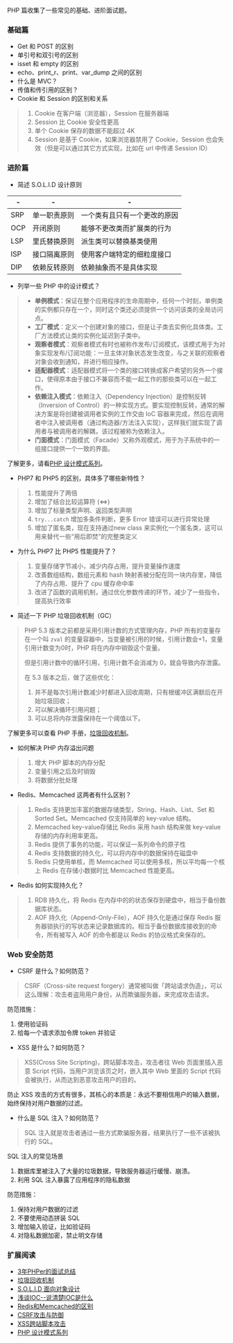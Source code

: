 PHP 篇收集了一些常见的基础、进阶面试题。

### 基础篇

- Get 和 POST 的区别
- 单引号和双引号的区别
- isset 和 empty 的区别
- echo、print_r、print、var_dump 之间的区别
- 什么是 MVC？
- 传值和传引用的区别？
- Cookie 和 Session 的区别和关系

> 1. Cookie 在客户端（浏览器），Session 在服务器端
> 2. Session 比 Cookie 安全性更高
> 3. 单个 Cookie 保存的数据不能超过 4K
> 4. Session 是基于 Cookie，如果浏览器禁用了 Cookie，Session 也会失效（但是可以通过其它方式实现，比如在 url 中传递 Session ID）

### 进阶篇

- 简述 S.O.L.I.D 设计原则

\- | - | -
--- | --- | ---
SRP	| 单一职责原则	| 一个类有且只有一个更改的原因
OCP	| 开闭原则	| 能够不更改类而扩展类的行为
LSP	| 里氏替换原则	| 派生类可以替换基类使用
ISP	| 接口隔离原则	| 使用客户端特定的细粒度接口
DIP	| 依赖反转原则	| 依赖抽象而不是具体实现

- 列举一些 PHP 中的设计模式？

> - **单例模式**：保证在整个应用程序的生命周期中，任何一个时刻，单例类的实例都只存在一个，同时这个类还必须提供一个访问该类的全局访问点。
> - **工厂模式**：定义一个创建对象的接口，但是让子类去实例化具体类。工厂方法模式让类的实例化延迟到子类中。
> - **观察者模式**：观察者模式有时也被称作发布/订阅模式，该模式用于为对象实现发布/订阅功能：一旦主体对象状态发生改变，与之关联的观察者对象会收到通知，并进行相应操作。
> - **适配器模式**：适配器模式将一个类的接口转换成客户希望的另外一个接口，使得原本由于接口不兼容而不能一起工作的那些类可以在一起工作。
> - **依赖注入模式**：依赖注入（Dependency Injection）是控制反转（Inversion of Control）的一种实现方式。要实现控制反转，通常的解决方案是将创建被调用者实例的工作交由 IoC 容器来完成，然后在调用者中注入被调用者（通过构造器/方法注入实现），这样我们就实现了调用者与被调用者的解耦，该过程被称为依赖注入。
> - **门面模式**：门面模式（Facade）又称外观模式，用于为子系统中的一组接口提供一个一致的界面。 

了解更多，请看[PHP 设计模式系列](http://laravelacademy.org/post/2465.html)。

- PHP7 和 PHP5 的区别，具体多了哪些新特性？

> 1. 性能提升了两倍
> 2. 增加了结合比较运算符 (<=>)
> 3. 增加了标量类型声明、返回类型声明
> 4. `try...catch` 增加多条件判断，更多 Error 错误可以进行异常处理
> 5. 增加了匿名类，现在支持通过new class 来实例化一个匿名类，这可以用来替代一些“用后即焚”的完整类定义

- 为什么 PHP7 比 PHP5 性能提升了？

> 1. 变量存储字节减小，减少内存占用，提升变量操作速度
> 2. 改善数组结构，数组元素和 hash 映射表被分配在同一块内存里，降低了内存占用、提升了 cpu 缓存命中率
> 3. 改进了函数的调用机制，通过优化参数传递的环节，减少了一些指令，提高执行效率

- 简述一下 PHP 垃圾回收机制（GC）

> PHP 5.3 版本之前都是采用引用计数的方式管理内存，PHP 所有的变量存在一个叫 `zval` 的变量容器中，当变量被引用的时候，引用计数会+1，变量引用计数变为0时，PHP 将在内存中销毁这个变量。
>
> 但是引用计数中的循环引用，引用计数不会消减为 0，就会导致内存泄露。
>
> 在 5.3 版本之后，做了这些优化：
>
> 1. 并不是每次引用计数减少时都进入回收周期，只有根缓冲区满额后在开始垃圾回收；
> 2. 可以解决循环引用问题；
> 3. 可以总将内存泄露保持在一个阈值以下。

了解更多可以查看 PHP 手册，[垃圾回收机制](http://docs.php.net/manual/zh/features.gc.performance-considerations.php)。

- 如何解决 PHP 内存溢出问题

> 1. 增大 PHP 脚本的内存分配
> 2. 变量引用之后及时销毁
> 3. 将数据分批处理

- Redis、Memcached 这两者有什么区别？

> 1. Redis 支持更加丰富的数据存储类型，String、Hash、List、Set 和 Sorted Set。Memcached 仅支持简单的 key-value 结构。
> 2. Memcached key-value存储比 Redis 采用 hash 结构来做 key-value 存储的内存利用率更高。
> 3. Redis 提供了事务的功能，可以保证一系列命令的原子性
> 4. Redis 支持数据的持久化，可以将内存中的数据保持在磁盘中
> 5. Redis 只使用单核，而 Memcached 可以使用多核，所以平均每一个核上 Redis 在存储小数据时比 Memcached 性能更高。

- Redis 如何实现持久化？

> 1. RDB 持久化，将 Redis 在内存中的的状态保存到硬盘中，相当于备份数据库状态。
> 2. AOF 持久化（Append-Only-File），AOF 持久化是通过保存 Redis 服务器锁执行的写状态来记录数据库的。相当于备份数据库接收到的命令，所有被写入 AOF 的命令都是以 Redis 的协议格式来保存的。

### Web 安全防范

- CSRF 是什么？如何防范？

> CSRF（Cross-site request forgery）通常被叫做「跨站请求伪造」，可以这么理解：攻击者盗用用户身份，从而欺骗服务器，来完成攻击请求。

防范措施：

1. 使用验证码
2. 给每一个请求添加令牌 token 并验证

- XSS 是什么？如何防范？

> XSS(Cross Site Scripting)，跨站脚本攻击，攻击者往 Web 页面里插入恶意 Script 代码，当用户浏览该页之时，嵌入其中 Web 里面的 Script 代码会被执行，从而达到恶意攻击用户的目的。

防止 XSS 攻击的方式有很多，其核心的本质是：永远不要相信用户的输入数据，始终保持对用户数据的过滤。

- 什么是 SQL 注入？如何防范？

> SQL 注入就是攻击者通过一些方式欺骗服务器，结果执行了一些不该被执行的 SQL。

SQL 注入的常见场景

1. 数据库里被注入了大量的垃圾数据，导致服务器运行缓慢、崩溃。
2. 利用 SQL 注入暴露了应用程序的隐私数据

防范措施：

1. 保持对用户数据的过滤
2. 不要使用动态拼装 SQL
3. 增加输入验证，比如验证码
4. 对隐私数据加密，禁止明文存储

### 扩展阅读

- [3年PHPer的面试总结](http://coffeephp.com/articles/4?utm_source=laravel-china.org)
- [垃圾回收机制](http://docs.php.net/manual/zh/features.gc.performance-considerations.php)
- [S.O.L.I.D 面向对象设计](https://laravel-china.org/articles/4160/solid-object-oriented-design-and-programming-oodoop-notes?order_by=created_at&)
- [浅谈IOC--说清楚IOC是什么](http://www.cnblogs.com/DebugLZQ/archive/2013/06/05/3107957.html)
- [Redis和Memcached的区别](https://www.biaodianfu.com/redis-vs-memcached.html)
- [CSRF攻击与防御](https://www.cnblogs.com/phpstudy2015-6/p/6771239.html)
- [XSS跨站脚本攻击](https://www.cnblogs.com/phpstudy2015-6/p/6767032.html#_label9)
- [PHP 设计模式系列](http://laravelacademy.org/post/2465.html)
